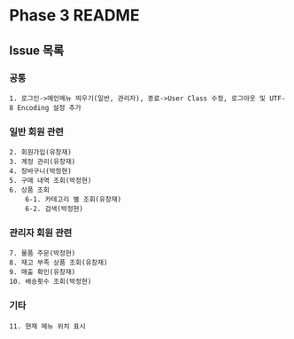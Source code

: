 # Phase 3 README

## Issue 목록

### 공통
    1. 로그인->메인메뉴 띄우기(일반, 관리자), 종료->User Class 수정, 로그아웃 및 UTF-8 Encoding 설정 추가

### 일반 회원 관련
    2. 회원가입(유창재)
    3. 계정 관리(유창재)
    4. 장바구니(박정현)
    5. 구매 내역 조회(박정현)
    6. 상품 조회
        6-1. 카테고리 별 조회(유창재)
        6-2. 검색(박정현)

### 관리자 회원 관련
    7. 물품 주문(박정현)
    8. 재고 부족 상품 조회(유창재)
    9. 매출 확인(유창재)
    10. 배송횟수 조회(박정현)

### 기타
    11. 현재 메뉴 위치 표시